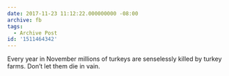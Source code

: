 ```yaml
---
date: 2017-11-23 11:12:22.000000000 -08:00
archive: fb
tags: 
  - Archive Post
id: '1511464342'
---
```


Every year in November millions of turkeys are senselessly killed by turkey farms. Don’t let them die in vain.
